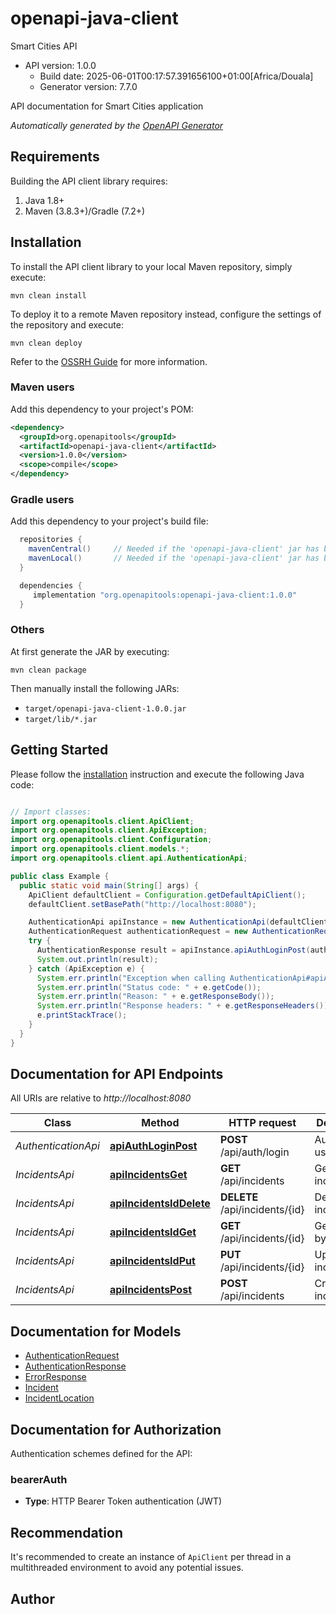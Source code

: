 # openapi-java-client

Smart Cities API
- API version: 1.0.0
  - Build date: 2025-06-01T00:17:57.391656100+01:00[Africa/Douala]
  - Generator version: 7.7.0

API documentation for Smart Cities application


*Automatically generated by the [OpenAPI Generator](https://openapi-generator.tech)*


## Requirements

Building the API client library requires:
1. Java 1.8+
2. Maven (3.8.3+)/Gradle (7.2+)

## Installation

To install the API client library to your local Maven repository, simply execute:

```shell
mvn clean install
```

To deploy it to a remote Maven repository instead, configure the settings of the repository and execute:

```shell
mvn clean deploy
```

Refer to the [OSSRH Guide](http://central.sonatype.org/pages/ossrh-guide.html) for more information.

### Maven users

Add this dependency to your project's POM:

```xml
<dependency>
  <groupId>org.openapitools</groupId>
  <artifactId>openapi-java-client</artifactId>
  <version>1.0.0</version>
  <scope>compile</scope>
</dependency>
```

### Gradle users

Add this dependency to your project's build file:

```groovy
  repositories {
    mavenCentral()     // Needed if the 'openapi-java-client' jar has been published to maven central.
    mavenLocal()       // Needed if the 'openapi-java-client' jar has been published to the local maven repo.
  }

  dependencies {
     implementation "org.openapitools:openapi-java-client:1.0.0"
  }
```

### Others

At first generate the JAR by executing:

```shell
mvn clean package
```

Then manually install the following JARs:

* `target/openapi-java-client-1.0.0.jar`
* `target/lib/*.jar`

## Getting Started

Please follow the [installation](#installation) instruction and execute the following Java code:

```java

// Import classes:
import org.openapitools.client.ApiClient;
import org.openapitools.client.ApiException;
import org.openapitools.client.Configuration;
import org.openapitools.client.models.*;
import org.openapitools.client.api.AuthenticationApi;

public class Example {
  public static void main(String[] args) {
    ApiClient defaultClient = Configuration.getDefaultApiClient();
    defaultClient.setBasePath("http://localhost:8080");

    AuthenticationApi apiInstance = new AuthenticationApi(defaultClient);
    AuthenticationRequest authenticationRequest = new AuthenticationRequest(); // AuthenticationRequest | 
    try {
      AuthenticationResponse result = apiInstance.apiAuthLoginPost(authenticationRequest);
      System.out.println(result);
    } catch (ApiException e) {
      System.err.println("Exception when calling AuthenticationApi#apiAuthLoginPost");
      System.err.println("Status code: " + e.getCode());
      System.err.println("Reason: " + e.getResponseBody());
      System.err.println("Response headers: " + e.getResponseHeaders());
      e.printStackTrace();
    }
  }
}

```

## Documentation for API Endpoints

All URIs are relative to *http://localhost:8080*

Class | Method | HTTP request | Description
------------ | ------------- | ------------- | -------------
*AuthenticationApi* | [**apiAuthLoginPost**](docs/AuthenticationApi.md#apiAuthLoginPost) | **POST** /api/auth/login | Authenticate user
*IncidentsApi* | [**apiIncidentsGet**](docs/IncidentsApi.md#apiIncidentsGet) | **GET** /api/incidents | Get all incidents
*IncidentsApi* | [**apiIncidentsIdDelete**](docs/IncidentsApi.md#apiIncidentsIdDelete) | **DELETE** /api/incidents/{id} | Delete incident
*IncidentsApi* | [**apiIncidentsIdGet**](docs/IncidentsApi.md#apiIncidentsIdGet) | **GET** /api/incidents/{id} | Get incident by ID
*IncidentsApi* | [**apiIncidentsIdPut**](docs/IncidentsApi.md#apiIncidentsIdPut) | **PUT** /api/incidents/{id} | Update incident
*IncidentsApi* | [**apiIncidentsPost**](docs/IncidentsApi.md#apiIncidentsPost) | **POST** /api/incidents | Create new incident


## Documentation for Models

 - [AuthenticationRequest](docs/AuthenticationRequest.md)
 - [AuthenticationResponse](docs/AuthenticationResponse.md)
 - [ErrorResponse](docs/ErrorResponse.md)
 - [Incident](docs/Incident.md)
 - [IncidentLocation](docs/IncidentLocation.md)


<a id="documentation-for-authorization"></a>
## Documentation for Authorization


Authentication schemes defined for the API:
<a id="bearerAuth"></a>
### bearerAuth

- **Type**: HTTP Bearer Token authentication (JWT)


## Recommendation

It's recommended to create an instance of `ApiClient` per thread in a multithreaded environment to avoid any potential issues.

## Author



